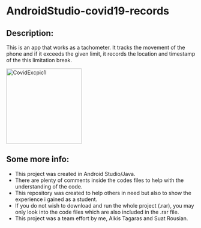 # AndroidStudio-covid19-records
## Description:
 This is an app that works as a tachometer. It tracks the movement of the phone and if it exceeds the given limit, it records the location and timestamp of the this limitation break.
 
 <img width="201" alt="CovidExcpic1" src="https://user-images.githubusercontent.com/34765932/136485788-166ac15c-ba22-4579-ba22-1bfaffd11024.PNG">

## Some more info:
- This project was created in Android Studio/Java.
- There are plenty of comments inside the codes files to help with the understanding of the code.
- This repository was created to help others in need but also to show the experience i gained as a student.
- If you do not wish to download and run the whole project (.rar), you may only look into the code files which are also included in the .rar file.
- This project was a team effort by me, Alkis Tagaras and Suat Rousian.

